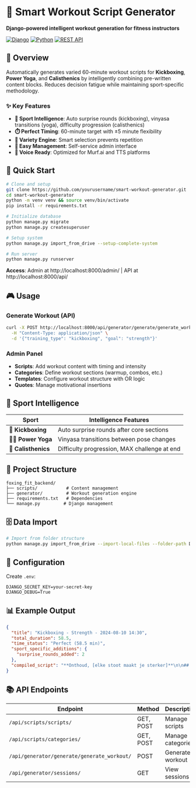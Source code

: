 # 🧠 Smart Workout Script Generator

**Django-powered intelligent workout generation for fitness instructors**

[![Django](https://img.shields.io/badge/Django-4.2.7-green.svg)](https://djangoproject.com/)
[![Python](https://img.shields.io/badge/Python-3.8+-blue.svg)](https://python.org/)
[![REST API](https://img.shields.io/badge/API-REST-orange.svg)](https://www.django-rest-framework.org/)

## 🎯 Overview

Automatically generates varied 60-minute workout scripts for **Kickboxing**, **Power Yoga**, and **Calisthenics** by intelligently combining pre-written content blocks. Reduces decision fatigue while maintaining sport-specific methodology.

### ✨ Key Features

- **🤖 Sport Intelligence**: Auto surprise rounds (kickboxing), vinyasa transitions (yoga), difficulty progression (calisthenics)
- **⏱️ Perfect Timing**: 60-minute target with ±5 minute flexibility
- **🔄 Variety Engine**: Smart selection prevents repetition
- **📱 Easy Management**: Self-service admin interface
- **🎤 Voice Ready**: Optimized for Murf.ai and TTS platforms

## 🚀 Quick Start

```bash
# Clone and setup
git clone https://github.com/yourusername/smart-workout-generator.git
cd smart-workout-generator
python -m venv venv && source venv/bin/activate
pip install -r requirements.txt

# Initialize database
python manage.py migrate
python manage.py createsuperuser

# Setup system
python manage.py import_from_drive --setup-complete-system

# Run server
python manage.py runserver
```

**Access**: Admin at http://localhost:8000/admin/ | API at http://localhost:8000/api/

## 🎮 Usage

### Generate Workout (API)

```bash
curl -X POST http://localhost:8000/api/generator/generate/generate_workout/ \
  -H "Content-Type: application/json" \
  -d '{"training_type": "kickboxing", "goal": "strength"}'
```

### Admin Panel

- **Scripts**: Add workout content with timing and intensity
- **Categories**: Define workout sections (warmup, combos, etc.)
- **Templates**: Configure workout structure with OR logic
- **Quotes**: Manage motivational insertions

## 🧠 Sport Intelligence

| Sport               | Intelligence Features                        |
| ------------------- | -------------------------------------------- |
| **🥊 Kickboxing**   | Auto surprise rounds after core sections     |
| **🧘‍♀️ Power Yoga**   | Vinyasa transitions between pose changes     |
| **💪 Calisthenics** | Difficulty progression, MAX challenge at end |

## 📁 Project Structure

```
foxing_fit_backend/
├── scripts/           # Content management
├── generator/         # Workout generation engine
├── requirements.txt   # Dependencies
└── manage.py         # Django management
```

## 🗄️ Data Import

```bash
# Import from folder structure
python manage.py import_from_drive --import-local-files --folder-path DATABASE_CONTENT
```

## 🔧 Configuration

Create `.env`:

```env
DJANGO_SECRET_KEY=your-secret-key
DJANGO_DEBUG=True
```

## 📊 Example Output

```json
{
  "title": "Kickboxing - Strength - 2024-08-10 14:30",
  "total_duration": 58.5,
  "time_status": "Perfect (58.5 min)",
  "sport_specific_additions": {
    "surprise_rounds_added": 2
  },
  "compiled_script": "**Onthoud, [elke stoot maakt je sterker]**\n\n## Warm-up..."
}
```

## 📚 API Endpoints

| Endpoint                                    | Method    | Description       |
| ------------------------------------------- | --------- | ----------------- |
| `/api/scripts/scripts/`                     | GET, POST | Manage scripts    |
| `/api/scripts/categories/`                  | GET, POST | Manage categories |
| `/api/generator/generate/generate_workout/` | POST      | Generate workout  |
| `/api/generator/sessions/`                  | GET       | View sessions     |

